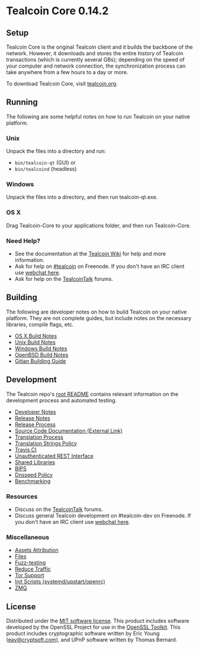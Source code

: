 Tealcoin Core 0.14.2
=====================

Setup
---------------------
Tealcoin Core is the original Tealcoin client and it builds the backbone of the network. However, it downloads and stores the entire history of Tealcoin transactions (which is currently several GBs); depending on the speed of your computer and network connection, the synchronization process can take anywhere from a few hours to a day or more.

To download Tealcoin Core, visit [tealcoin.org](https://tealcoin.org).

Running
---------------------
The following are some helpful notes on how to run Tealcoin on your native platform.

### Unix

Unpack the files into a directory and run:

- `bin/tealcoin-qt` (GUI) or
- `bin/tealcoind` (headless)

### Windows

Unpack the files into a directory, and then run tealcoin-qt.exe.

### OS X

Drag Tealcoin-Core to your applications folder, and then run Tealcoin-Core.

### Need Help?

* See the documentation at the [Tealcoin Wiki](https://tealcoin.info/)
for help and more information.
* Ask for help on [#tealcoin](http://webchat.freenode.net?channels=tealcoin) on Freenode. If you don't have an IRC client use [webchat here](http://webchat.freenode.net?channels=tealcoin).
* Ask for help on the [TealcoinTalk](https://tealcointalk.io/) forums.

Building
---------------------
The following are developer notes on how to build Tealcoin on your native platform. They are not complete guides, but include notes on the necessary libraries, compile flags, etc.

- [OS X Build Notes](build-osx.md)
- [Unix Build Notes](build-unix.md)
- [Windows Build Notes](build-windows.md)
- [OpenBSD Build Notes](build-openbsd.md)
- [Gitian Building Guide](gitian-building.md)

Development
---------------------
The Tealcoin repo's [root README](/README.md) contains relevant information on the development process and automated testing.

- [Developer Notes](developer-notes.md)
- [Release Notes](release-notes.md)
- [Release Process](release-process.md)
- [Source Code Documentation (External Link)](https://dev.visucore.com/tealcoin/doxygen/)
- [Translation Process](translation_process.md)
- [Translation Strings Policy](translation_strings_policy.md)
- [Travis CI](travis-ci.md)
- [Unauthenticated REST Interface](REST-interface.md)
- [Shared Libraries](shared-libraries.md)
- [BIPS](bips.md)
- [Dnsseed Policy](dnsseed-policy.md)
- [Benchmarking](benchmarking.md)

### Resources
* Discuss on the [TealcoinTalk](https://tealcointalk.io/) forums.
* Discuss general Tealcoin development on #tealcoin-dev on Freenode. If you don't have an IRC client use [webchat here](http://webchat.freenode.net/?channels=tealcoin-dev).

### Miscellaneous
- [Assets Attribution](assets-attribution.md)
- [Files](files.md)
- [Fuzz-testing](fuzzing.md)
- [Reduce Traffic](reduce-traffic.md)
- [Tor Support](tor.md)
- [Init Scripts (systemd/upstart/openrc)](init.md)
- [ZMQ](zmq.md)

License
---------------------
Distributed under the [MIT software license](/COPYING).
This product includes software developed by the OpenSSL Project for use in the [OpenSSL Toolkit](https://www.openssl.org/). This product includes
cryptographic software written by Eric Young ([eay@cryptsoft.com](mailto:eay@cryptsoft.com)), and UPnP software written by Thomas Bernard.
